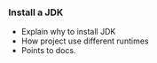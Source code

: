 ### Install a JDK

- Explain why to install JDK
- How project use different runtimes
- Points to docs.
